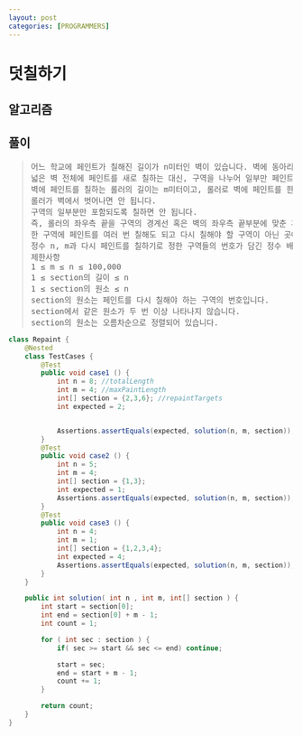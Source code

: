 ```yaml
---
layout: post
categories: [PROGRAMMERS]
---
```


# 덧칠하기


## 알고리즘 

## 풀이 

>
> <pre>
> 어느 학교에 페인트가 칠해진 길이가 n미터인 벽이 있습니다. 벽에 동아리 · 학회 홍보나 회사 채용 공고 포스터 등을 게시하기 위해 테이프로 붙였다가 철거할 때 떼는 일이 많고 그 과정에서 페인트가 벗겨지곤 합니다. 페인트가 벗겨진 벽이 보기 흉해져 학교는 벽에 페인트를 덧칠하기로 했습니다.
> 넓은 벽 전체에 페인트를 새로 칠하는 대신, 구역을 나누어 일부만 페인트를 새로 칠 함으로써 예산을 아끼려 합니다. 이를 위해 벽을 1미터 길이의 구역 n개로 나누고, 각 구역에 왼쪽부터 순서대로 1번부터 n번까지 번호를 붙였습니다. 그리고 페인트를 다시 칠해야 할 구역들을 정했습니다.
> 벽에 페인트를 칠하는 롤러의 길이는 m미터이고, 롤러로 벽에 페인트를 한 번 칠하는 규칙은 다음과 같습니다.
> 롤러가 벽에서 벗어나면 안 됩니다.
> 구역의 일부분만 포함되도록 칠하면 안 됩니다.
> 즉, 롤러의 좌우측 끝을 구역의 경계선 혹은 벽의 좌우측 끝부분에 맞춘 후 롤러를 위아래로 움직이면서 벽을 칠합니다. 현재 페인트를 칠하는 구역들을 완전히 칠한 후 벽에서 롤러를 떼며, 이를 벽을 한 번 칠했다고 정의합니다.
> 한 구역에 페인트를 여러 번 칠해도 되고 다시 칠해야 할 구역이 아닌 곳에 페인트를 칠해도 되지만 다시 칠하기로 정한 구역은 적어도 한 번 페인트칠을 해야 합니다. 예산을 아끼기 위해 다시 칠할 구역을 정했듯 마찬가지로 롤러로 페인트칠을 하는 횟수를 최소화하려고 합니다.
> 정수 n, m과 다시 페인트를 칠하기로 정한 구역들의 번호가 담긴 정수 배열 section이 매개변수로 주어질 때 롤러로 페인트칠해야 하는 최소 횟수를 return 하는 solution 함수를 작성해 주세요.
> 제한사항
> 1 ≤ m ≤ n ≤ 100,000
> 1 ≤ section의 길이 ≤ n
> 1 ≤ section의 원소 ≤ n
> section의 원소는 페인트를 다시 칠해야 하는 구역의 번호입니다.
> section에서 같은 원소가 두 번 이상 나타나지 않습니다.
> section의 원소는 오름차순으로 정렬되어 있습니다.
> </pre>

```java
class Repaint {
    @Nested
    class TestCases {
        @Test
        public void case1 () {
            int n = 8; //totalLength
            int m = 4; //maxPaintLength
            int[] section = {2,3,6}; //repaintTargets
            int expected = 2;


            Assertions.assertEquals(expected, solution(n, m, section));
        }
        @Test
        public void case2 () {
            int n = 5;
            int m = 4;
            int[] section = {1,3};
            int expected = 1;
            Assertions.assertEquals(expected, solution(n, m, section));
        }
        @Test
        public void case3 () {
            int n = 4;
            int m = 1;
            int[] section = {1,2,3,4};
            int expected = 4;
            Assertions.assertEquals(expected, solution(n, m, section));
        }
    }

    public int solution( int n , int m, int[] section ) {
        int start = section[0];
        int end = section[0] + m - 1;
        int count = 1;

        for ( int sec : section ) {
            if( sec >= start && sec <= end) continue;

            start = sec;
            end = start + m - 1;
            count += 1;
        }

        return count;
    }
}
```